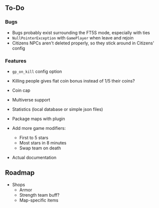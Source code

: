 ## To-Do

### Bugs

- Bugs probably exist surrounding the FT5S mode, especially with ties
- `NullPointerException` with `GamePlayer` when leave and rejoin
- Citizens NPCs aren't deleted properly, so they stick around in Citizens' config

### Features

- `gp_on_kill` config option
- Killing people gives flat coin bonus instead of 1/5 their coins?
- Coin cap
- Multiverse support
- Statistics (local database or simple json files)
- Package maps with plugin
- Add more game modifiers:
    - First to 5 stars
    - Most stars in 8 minutes
    - Swap team on death

- Actual documentation

## Roadmap

- Shops
    - Armor
    - Strength team buff?
    - Map-specific items